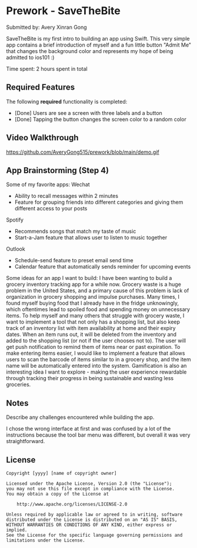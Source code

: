 # Prework - SaveTheBite

Submitted by: Avery Xinran Gong

SaveTheBite is my first intro to building an app using Swift. This very simple app contains a brief introduction of myself and a fun little button "Admit Me" that changes the background color and represents my hope of being admitted to ios101 :) 

Time spent: 2 hours spent in total

## Required Features

The following **required** functionality is completed:

- [Done] Users are see a screen with three labels and a button
- [Done] Tapping the button changes the screen color to a random color
 
## Video Walkthrough

https://github.com/AveryGong515/prework/blob/main/demo.gif

## App Brainstorming (Step 4) 
Some of my favorite apps:
Wechat
- Ability to recall messages within 2 minutes
- Feature for grouping friends into different categories and giving them different access to your posts

Spotify
- Recommends songs that match my taste of music
- Start-a-Jam feature that allows user to listen to music together

Outlook
- Schedule-send feature to preset email send time
- Calendar feature that automatically sends reminder for upcoming events

Some ideas for an app I want to build:
I have been wanting to build a grocery inventory tracking app for a while now. Grocery waste is a huge problem in the United States, and a primary cause of this problem is lack of organization in grocery shopping and impulse purchases. Many times, I found myself buying food that I already have in the fridge unknowingly, which oftentimes lead to spoiled food and spending money on unnecessary items. To help myself and many others that struggle with grocery waste, I want to implement a tool that not only has a shopping list, but also keep track of an inventory list with item availability at home and their expiry dates. When an item runs out, it will be deleted from the inventory and added to the shopping list (or not if the user chooses not to). The user will get push notification to remind them of items near or past expiration. To make entering items easier, I would like to implement a feature that allows users to scan the barcode of items similar to in a grocery shop, and the item name will be automatically entered into the system. Gamification is also an interesting idea I want to explore - making the user experience rewardable through tracking their progress in being sustainable and wasting less groceries.















## Notes

Describe any challenges encountered while building the app.

I chose the wrong interface at first and was confused by a lot of the instructions because the tool bar menu was different, but overall it was very straightforward.

## License

    Copyright [yyyy] [name of copyright owner]

    Licensed under the Apache License, Version 2.0 (the "License");
    you may not use this file except in compliance with the License.
    You may obtain a copy of the License at

        http://www.apache.org/licenses/LICENSE-2.0

    Unless required by applicable law or agreed to in writing, software
    distributed under the License is distributed on an "AS IS" BASIS,
    WITHOUT WARRANTIES OR CONDITIONS OF ANY KIND, either express or implied.
    See the License for the specific language governing permissions and
    limitations under the License.
